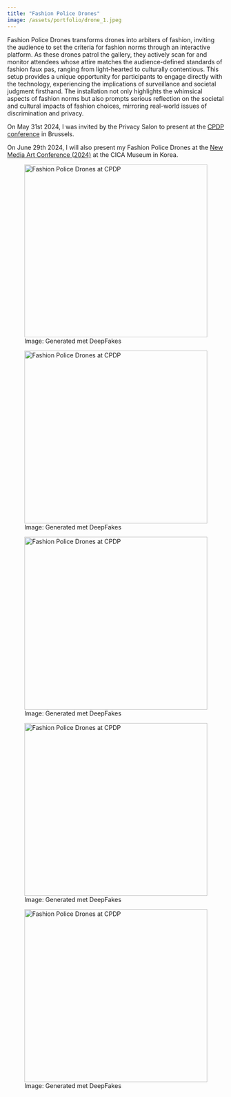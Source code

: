 ```yaml
---
title: "Fashion Police Drones"
image: /assets/portfolio/drone_1.jpeg
---
```

Fashion Police Drones transforms drones into arbiters of fashion, inviting the audience to set the criteria for fashion norms through an interactive platform. As these drones patrol the gallery, they actively scan for and monitor attendees whose attire matches the audience-defined standards of fashion faux pas, ranging from light-hearted to culturally contentious. This setup provides a unique opportunity for participants to engage directly with the technology, experiencing the implications of surveillance and societal judgment firsthand. The installation not only highlights the whimsical aspects of fashion norms but also prompts serious reflection on the societal and cultural impacts of fashion choices, mirroring real-world issues of discrimination and privacy.


On May 31st 2024, I was invited by the Privacy Salon to present at the [CPDP conference](https://www.cpdpconferences.org/archive) in Brussels.


On June 29th 2024, I will also present my Fashion Police Drones at the [New Media Art Conference (2024)](https://cicamuseum.com/new-media-art-2024/) at the CICA Museum in Korea. 


<figure>
  <img class="img-fluid rounded-left rounded-right shadow-sm" src="../../../assets/portfolio/drone_5.png" alt="Fashion Police Drones at CPDP" style="max-height: 400px; width: 100%;">
  <figcaption class="mt-2 text-center image-caption">Image: Generated met DeepFakes</figcaption>
</figure>

<figure>
  <img class="img-fluid rounded-left rounded-right shadow-sm" src="../../../assets/portfolio/drone_1.jpeg" alt="Fashion Police Drones at CPDP" style="max-height: 400px; width: 100%;">
  <figcaption class="mt-2 text-center image-caption">Image: Generated met DeepFakes</figcaption>
</figure>

<figure>
  <img class="img-fluid rounded-left rounded-right shadow-sm" src="../../../assets/portfolio/drone_2.jpeg" alt="Fashion Police Drones at CPDP" style="max-height: 400px; width: 100%;">
  <figcaption class="mt-2 text-center image-caption">Image: Generated met DeepFakes</figcaption>
</figure>

<figure>
  <img class="img-fluid rounded-left rounded-right shadow-sm" src="../../../assets/portfolio/drone_3.jpeg" alt="Fashion Police Drones at CPDP" style="max-height: 400px; width: 100%;">
  <figcaption class="mt-2 text-center image-caption">Image: Generated met DeepFakes</figcaption>
</figure>

<figure>
  <img class="img-fluid rounded-left rounded-right shadow-sm" src="../../../assets/portfolio/drone_4.jpeg" alt="Fashion Police Drones at CPDP" style="max-height: 400px; width: 100%;">
  <figcaption class="mt-2 text-center image-caption">Image: Generated met DeepFakes</figcaption>
</figure>


 
            
